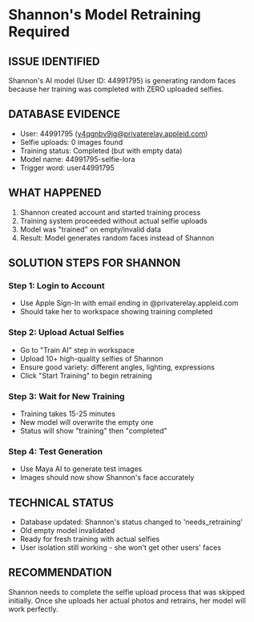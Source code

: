 # Shannon's Model Retraining Required

## ISSUE IDENTIFIED
Shannon's AI model (User ID: 44991795) is generating random faces because her training was completed with ZERO uploaded selfies.

## DATABASE EVIDENCE
- User: 44991795 (y4qgnbv9jg@privaterelay.appleid.com)
- Selfie uploads: 0 images found
- Training status: Completed (but with empty data)
- Model name: 44991795-selfie-lora
- Trigger word: user44991795

## WHAT HAPPENED
1. Shannon created account and started training process
2. Training system proceeded without actual selfie uploads
3. Model was "trained" on empty/invalid data
4. Result: Model generates random faces instead of Shannon

## SOLUTION STEPS FOR SHANNON

### Step 1: Login to Account
- Use Apple Sign-In with email ending in @privaterelay.appleid.com
- Should take her to workspace showing training completed

### Step 2: Upload Actual Selfies
- Go to "Train AI" step in workspace
- Upload 10+ high-quality selfies of Shannon
- Ensure good variety: different angles, lighting, expressions
- Click "Start Training" to begin retraining

### Step 3: Wait for New Training
- Training takes 15-25 minutes
- New model will overwrite the empty one
- Status will show "training" then "completed"

### Step 4: Test Generation
- Use Maya AI to generate test images
- Images should now show Shannon's face accurately

## TECHNICAL STATUS
- Database updated: Shannon's status changed to 'needs_retraining'
- Old empty model invalidated
- Ready for fresh training with actual selfies
- User isolation still working - she won't get other users' faces

## RECOMMENDATION
Shannon needs to complete the selfie upload process that was skipped initially. Once she uploads her actual photos and retrains, her model will work perfectly.
